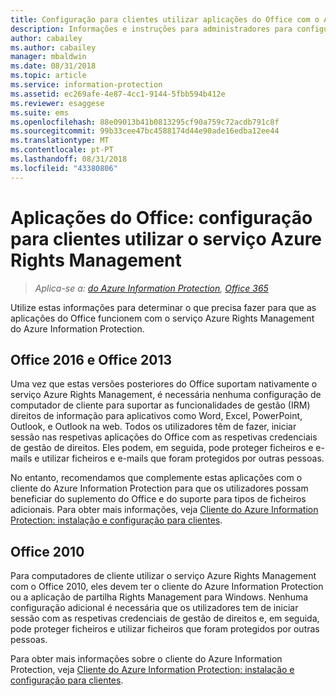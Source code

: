 ```yaml
---
title: Configuração para clientes utilizar aplicações do Office com o Azure RMS do AIP
description: Informações e instruções para administradores para configurarem aplicações do Office para trabalhar com o serviço Azure Rights Management do Azure Information Protection.
author: cabailey
ms.author: cabailey
manager: mbaldwin
ms.date: 08/31/2018
ms.topic: article
ms.service: information-protection
ms.assetid: ec269afe-4e87-4cc1-9144-5fbb594b412e
ms.reviewer: esaggese
ms.suite: ems
ms.openlocfilehash: 88e09013b41b0813295cf90a759c72acdb791c8f
ms.sourcegitcommit: 99b33cee47bc4588174d44e90ade16edba12ee44
ms.translationtype: MT
ms.contentlocale: pt-PT
ms.lasthandoff: 08/31/2018
ms.locfileid: "43380806"
---
```

# <a name="office-apps-configuration-for-clients-to-use-the-azure-rights-management-service"></a>Aplicações do Office: configuração para clientes utilizar o serviço Azure Rights Management

>*Aplica-se a: [do Azure Information Protection](https://azure.microsoft.com/pricing/details/information-protection), [Office 365](http://download.microsoft.com/download/E/C/F/ECF42E71-4EC0-48FF-AA00-577AC14D5B5C/Azure_Information_Protection_licensing_datasheet_EN-US.pdf)*


Utilize estas informações para determinar o que precisa fazer para que as aplicações do Office funcionem com o serviço Azure Rights Management do Azure Information Protection.

## <a name="office-2016-and-office-2013"></a>Office 2016 e Office 2013
Uma vez que estas versões posteriores do Office suportam nativamente o serviço Azure Rights Management, é necessária nenhuma configuração de computador de cliente para suportar as funcionalidades de gestão (IRM) direitos de informação para aplicativos como Word, Excel, PowerPoint, Outlook, e Outlook na web. Todos os utilizadores têm de fazer, iniciar sessão nas respetivas aplicações do Office com as respetivas credenciais de gestão de direitos. Eles podem, em seguida, pode proteger ficheiros e e-mails e utilizar ficheiros e e-mails que foram protegidos por outras pessoas.

No entanto, recomendamos que complemente estas aplicações com o cliente do Azure Information Protection para que os utilizadores possam beneficiar do suplemento do Office e do suporte para tipos de ficheiros adicionais. Para obter mais informações, veja [Cliente do Azure Information Protection: instalação e configuração para clientes](configure-client.md).

## <a name="office-2010"></a>Office 2010
Para computadores de cliente utilizar o serviço Azure Rights Management com o Office 2010, eles devem ter o cliente do Azure Information Protection ou a aplicação de partilha Rights Management para Windows. Nenhuma configuração adicional é necessária que os utilizadores tem de iniciar sessão com as respetivas credenciais de gestão de direitos e, em seguida, pode proteger ficheiros e utilizar ficheiros que foram protegidos por outras pessoas.

Para obter mais informações sobre o cliente do Azure Information Protection, veja [Cliente do Azure Information Protection: instalação e configuração para clientes](configure-client.md).

